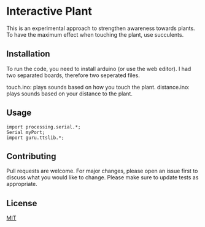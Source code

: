 # Interactive Plant

This is an experimental approach to strengthen awareness towards plants.
To have the maximum effect when touching the plant, use succulents.

## Installation

To run the code, you need to install arduino (or use the web editor).
I had two separated boards, therefore two seperated files.

touch.ino: plays sounds based on how you touch the plant.
distance.ino: plays sounds based on your distance to the plant.

## Usage

```processing
import processing.serial.*;
Serial myPort;
import guru.ttslib.*;
```

## Contributing
Pull requests are welcome. For major changes, please open an issue first to discuss what you would like to change.
Please make sure to update tests as appropriate.

## License

[MIT](https://choosealicense.com/licenses/mit/)
